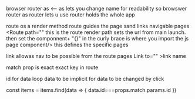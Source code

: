 browser router as <-- as lets you change name for readability so browswer router as router lets u use router
holds the whole app

route os a render method route guides the page sand links navigable pages 
<Route path="" this is the route render path sets the url from main launch. then set the componnent+ "{}" in the curly brace is where you import the js page component/>
this defines the specific pages

link allowas nav to be possible from the route pages 
Link to="" >link name<Link>


match prop 
is exact exact key in route


id for data 
loop data to be implicit for data to be changed by click

const items = items.find(data => {
    data.id===props.match.params.id
})
